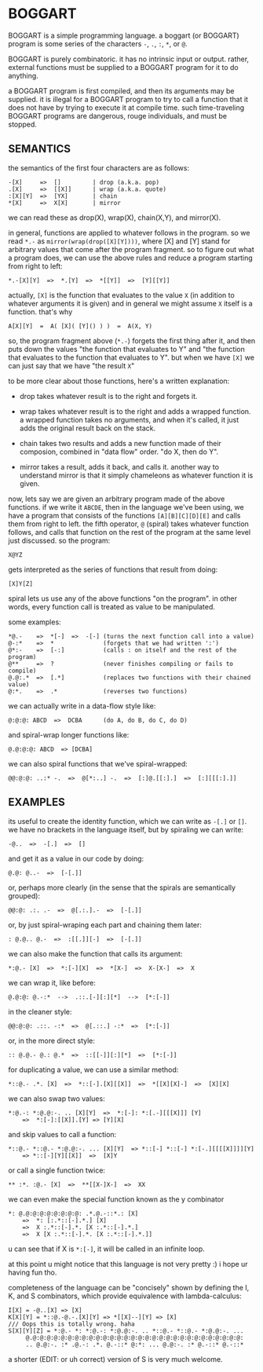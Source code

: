 # BOGGART

BOGGART is a simple programming language. a boggart (or BOGGART) program
is some series of the characters `-`, `.`, `:`, `*`, or `@`.

BOGGART is purely combinatoric. it has no intrinsic input or output.
rather, external functions must be supplied to a BOGGART program for
it to do anything.

a BOGGART program is first compiled, and then its arguments may be supplied.
it is illegal for a BOGGART program to try to call a function that it does
not have by trying to execute it at compile time. such time-traveling BOGGART
programs are dangerous, rouge individuals, and must be stopped.

## SEMANTICS

the semantics of the first four characters are as follows:
```
-[X]     =>  []         | drop (a.k.a. pop)
.[X]     =>  [[X]]      | wrap (a.k.a. quote)
:[X][Y]  =>  [YX]       | chain
*[X]     =>  X[X]       | mirror
```
we can read these as drop(X), wrap(X), chain(X,Y), and mirror(X).

in general, functions are applied to whatever follows in the program.
so we read `*.-` as `mirror(wrap(drop([X][Y])))`, where [X] and [Y]
stand for arbitrary values that come after the program fragment.
so to figure out what a program does, we can use the above rules and
reduce a program starting from right to left:
```
*.-[X][Y]  =>  *.[Y]  =>  *[[Y]]  =>  [Y][[Y]]
```

actually, `[X]` is the function that evaluates to the value `X`
(in addition to whatever arguments it is given) and in general
we might assume `X` itself is a function.  that's why
```
A[X][Y]  =  A( [X]( [Y]() ) )  =  A(X, Y)
```

so, the program fragment above (`*.-`) forgets the first thing after it,
and then puts down the values "the function that evaluates to Y" and
"the function that evaluates to the function that evaluates to Y".
but when we have `[X]` we can just say that we have "the result `X`"

to be more clear about those functions, here's a written explanation:

- drop takes whatever result is to the right and forgets it.

- wrap takes whatever result is to the right and adds a wrapped function.
    a wrapped function takes no arguments, and when it's called, it
    just adds the original result back on the stack.

- chain takes two results and adds a new function made of their composion,
    combined in "data flow" order. "do X, then do Y".

- mirror takes a result, adds it back, and calls it. another way to understand
    mirror is that it simply chameleons as whatever function it is given.

now, lets say we are given an arbitrary program made of the above functions.
if we write it `ABCDE`, then in the language we've been using, we have a program
that consists of the functions `[A][B][C][D][E]` and calls them from right to
left. the fifth operator, `@` (spiral) takes whatever function follows, and calls that
function on the rest of the program at the same level just discussed. so the program:
```
X@YZ
```
gets interpreted as the series of functions that result from doing:
```
[X]Y[Z]
```

spiral lets us use any of the above functions "on the program". in other words, every
function call is treated as value to be manipulated.

some examples:
```
*@.-    =>  *[-]  =>  -[-] (turns the next function call into a value)
@-:*    =>  *              (forgets that we had written ':')
@*:-    =>  [-:]           (calls : on itself and the rest of the program)
@**     =>  ?              (never finishes compiling or fails to compile)
@.@:.*  =>  [.*]           (replaces two functions with their chained value)
@:*.    =>  .*             (reverses two functions)
```

we can actually write in a data-flow style like:
```
@:@:@: ABCD  =>  DCBA      (do A, do B, do C, do D)
```
and spiral-wrap longer functions like:
```
@.@:@:@: ABCD  => [DCBA]
```

we can also spiral functions that we've spiral-wrapped:
```
@@:@:@: ..:* -.  =>  @[*:..] -.  =>  [:]@.[[:].]  =>  [:][[[:].]]
```

## EXAMPLES

its useful to create the identity function, which we can write as `-[.]` or `[]`.
we have no brackets in the language itself, but by spiraling we can write:
```
-@..  =>  -[.]  =>  []
```
and get it as a value in our code by doing:
```
@.@: @..-  =>  [-[.]]
```
or, perhaps more clearly (in the sense that the spirals are semantically grouped):
```
@@:@: .:. .-  =>  @[.:.].-  =>  [-[.]]
```
or, by just spiral-wraping each part and chaining them later:
```
: @.@.. @.-  =>  :[[.]][-]  =>  [-[.]]
```

we can also make the function that calls its argument:
```
*:@.- [X]  =>  *:[-][X]  =>  *[X-]  =>  X-[X-]  =>  X
```
we can wrap it, like before:
```
@.@:@: @.-:*  -->  .::.[-][:][*]  -->  [*:[-]]
```
in the cleaner style:
```
@@:@:@: .::. -:*  =>  @[.::.] -:*  =>  [*:[-]]
```
or, in the more direct style:
```
:: @.@.- @.: @.*  =>  ::[[-]][:][*]  =>  [*:[-]]
```

for duplicating a value, we can use a similar method:
```
*::@.- .*. [X]  =>  *::[-].[X][[X]]  =>  *[[X][X]-]  =>  [X][X]
```

we can also swap two values:
```
*:@.-: *:@.@:-. .. [X][Y]  =>  *:[-]: *:[.-][[[X]]] [Y]
    =>  *:[-]:[[X]].[Y] => [Y][X]
```

and skip values to call a function:
```
*::@.- *::@.- *:@.@:-. ... [X][Y]  => *::[-] *::[-] *:[-.][[[[X]]]][Y]
    => *::[-][Y][[X]]  =>  [X]Y
```

or call a single function twice:
```
** :*. :@.- [X]  =>  **[[X-]X-]  =>  XX
```

we can even make the special function known as the y combinator
```
*: @.@:@:@:@:@:@:@:@: .*.@.-::*.: [X]
    =>  *: [:.*::[-].*.] [X]
    =>  X :.*::[-].*. [X :.*::[-].*.]
    =>  X [X :.*::[-].*. [X :.*::[-].*.]]
```
u can see that if X is `*:[-]`, it will be called in an infinite loop.

at this point u might notice that this language is not very pretty :)
i hope ur having fun tho.

completeness of the language can be "concisely" shown by defining
the I, K, and S combinators, which provide equivalence with lambda-calculus:
```
I[X] = -@..[X] => [X]
K[X][Y] = *::@.-@.-.[X][Y] => *[[X]--][Y] => [X]
/// Oops this is totally wrong. haha
S[X][Y][Z] = *:@.- *: *:@.-: *:@.@:-. .. *::@.- *::@.- *:@.@:-. ...
     @.@:@:@:@:@:@:@:@:@:@:@:@:@:@:@:@:@:@:@:@:@:@:@:@:@:@:@:@:@:@:
     .. @.@:-. :* .@.-: .*. @.-::* @:*: ... @.@:-. :* @.-::* @.-::*
```
a shorter (EDIT: or uh correct) version of S is very much welcome.
